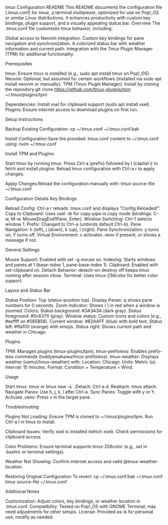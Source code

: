 tmux Configuration README
This README documents the configuration file (.tmux.conf) for tmux, a terminal multiplexer, optimized for use on Pop!_OS or similar Linux distributions. It enhances productivity with custom key bindings, plugin support, and a visually appealing status bar.
Overview
The .tmux.conf file customizes tmux behavior, including:

Global access to Neovim integration.
Custom key bindings for pane navigation and synchronization.
A colorized status bar with weather information and current path.
Integration with the Tmux Plugin Manager (TPM) for additional functionality.

Prerequisites

tmux: Ensure tmux is installed (e.g., sudo apt install tmux on Pop!_OS).
Neovim: Optional, but assumed for certain workflows (installed via sudo apt install neovim or manually).
TPM (Tmux Plugin Manager): Install by cloning the repository:git clone https://github.com/tmux-plugins/tpm ~/.tmux/plugins/tpm


Dependencies: Install xsel for clipboard support (sudo apt install xsel).
Plugins: Ensure internet access to download plugins on first run.

Setup Instructions

Backup Existing Configuration:
cp ~/.tmux.conf ~/.tmux.conf.bak


Install Configuration:Save the provided .tmux.conf content to ~/.tmux.conf using:
nvim ~/.tmux.conf


Install TPM and Plugins:

Start tmux by running tmux.
Press Ctrl-a (prefix) followed by I (capital i) to fetch and install plugins.
Reload tmux configuration with Ctrl-a r to apply changes.


Apply Changes:Reload the configuration manually with:
tmux source-file ~/.tmux.conf



Configuration Details
Key Bindings

Reload Config: Ctrl-a r reloads .tmux.conf and displays "Config Reloaded!".
Copy to Clipboard: Uses xsel -ib for copy-pipe in copy mode (bindings: C-w, M-w, MouseDragEnd1Pane, Enter).
Window Switching: Ctrl-1 selects window 1.
Prefix: Changed to Ctrl-a (unbinds default Ctrl-b).
Pane Navigation: h (left), j (down), k (up), l (right).
Pane Synchronization: y turns on, Y turns off.
Virtual Environment: v activates .venv if present, or shows a message if not.

General Settings

Mouse Support: Enabled with set -g mouse on.
Indexing: Starts windows and panes at 1 (base-index 1, pane-base-index 1).
Clipboard: Enabled with set-clipboard on.
Detach Behavior: detach-on-destroy off keeps tmux running after session close.
Terminal: Uses tmux-256color for better color support.

Layout and Status Bar

Status Position: Top (status-position top).
Display Panes: q shows pane numbers for 0 seconds.
Zoom Indicator: Shows ( ) in red when a window is zoomed.
Colors:
Status background: #3A3A3A (dark gray).
Status foreground: #5c6370 (gray).
Window status: Custom icons and colors (e.g., #eeffff on #585858).
Current window: #82AAFF (blue) with bold text.
Status left: #ffaf00 (orange) with emojis.
Status right: Shows current path and weather in Chicago.



Plugins

TPM: Manages plugins (tmux-plugins/tpm).
tmux-prefixless: Enables prefix-less commands (toddyamakawa/tmux-prefixless).
tmux-weather: Displays weather (xamut/tmux-weather) with:
Location: Chicago.
Units: Metric (u).
Interval: 15 minutes.
Format: Condition + Temperature + Wind.



Usage

Start tmux: tmux or tmux new -s <session-name>.
Detach: Ctrl-a d.
Reattach: tmux attach.
Navigate Panes: Use h, j, k, l after Ctrl-a.
Sync Panes: Toggle with y or Y.
Activate .venv: Press v in the target pane.

Troubleshooting

Plugins Not Loading:
Ensure TPM is cloned to ~/.tmux/plugins/tpm.
Run Ctrl-a I in tmux to install.


Clipboard Issues:
Verify xsel is installed (which xsel).
Check permissions for clipboard access.


Color Problems:
Ensure terminal supports tmux-256color (e.g., set in .bashrc or terminal settings).


Weather Not Showing:
Confirm internet access and valid @tmux-weather-location.



Restoring Original Configuration
To revert:
cp ~/.tmux.conf.bak ~/.tmux.conf
tmux source-file ~/.tmux.conf

Additional Notes

Customization: Adjust colors, key bindings, or weather location in .tmux.conf.
Compatibility: Tested on Pop!_OS with GNOME Terminal; may need adjustments for other setups.
License: Provided as-is for personal use; modify as needed.

